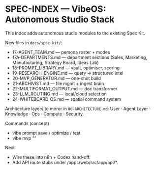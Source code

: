 # SPEC-INDEX — VibeOS: Autonomous Studio Stack

This index adds autonomous studio modules to the existing Spec Kit.

New files in `docs/spec-kit/`:
- 17-AGENT_TEAM.md — persona roster + modes
- 17A-DEPARTMENTS.md — department sections (Sales, Marketing, Manufacturing, Strategy Board, Ideas Lab)
- 18-PROMPT_LIBRARY.md — vault, optimiser, scoring
- 19-RESEARCH_ENGINE.md — query → structured intel
- 20-MVP_GENERATOR.md — one-shot build
- 21-ARCHIVIST.md — file mgmt + ingest brain
- 22-MULTIFORMAT_OUTPUT.md — doc transformer
- 23-LLM_ROUTING.md — local/cloud selection
- 24-WHITEBOARD_OS.md — spatial command system

Architecture layers to mirror in `00-ARCHITECTURE.md`:
User · Agent Layer · Knowledge · Ops · Compute · Security.

Commands (concept)
- vibe prompt save / optimize / test
- vibe mvp "<idea>"

Next
- Wire these into n8n + Codex hand-off.
- Add API route stubs under /apps/web/src/app/api/*.
